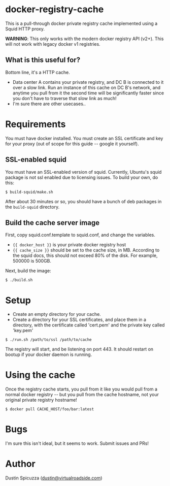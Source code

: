docker-registry-cache
=====================

This is a pull-through docker private registry cache implemented using a
Squid HTTP proxy.

**WARNING**: This only works with the modern docker registry API (v2+). This will not work with legacy docker v1 registries. 

What is this useful for?
------------------------

Bottom line, it's a HTTP cache. 

* Data center A contains your private registry, and DC B is connected to it over a slow link. Run an instance of this cache on DC B's network, and anytime you pull from it the second time will be significantly faster since you don't have to traverse that slow link as much!
* I'm sure there are other usecases..

Requirements
============

You must have docker installed. You must create an SSL certificate and key for
your proxy (out of scope for this guide -- google it yourself).

SSL-enabled squid
-----------------

You must have an SSL-enabled version of squid. Currently, Ubuntu's squid
package is not ssl enabled due to licensing issues. To build your own, do this:

```console
$ build-squid/make.sh
```
  
After about 30 minutes or so, you should have a bunch of deb packages in
the `build-squid` directory.

Build the cache server image
----------------------------

First, copy squid.conf.template to squid.conf, and change the variables.

* `{{ docker_host }}` is your private docker registry host
* `{{ cache_size }}` should be set to the cache size, in MB. According to the 
  squid docs, this should not exceed 80% of the disk. For example, 500000 is
  500GB.

Next, build the image:

```console
$ ./build.sh
```
    
Setup
=====

* Create an empty directory for your cache.
* Create a directory for your SSL certificates, and place them in a directory,
  with the certificate called 'cert.pem' and the private key called 'key.pem'

```console
$ ./run.sh /path/to/ssl /path/to/cache
```

The registry will start, and be listening on port 443. It should restart on
bootup if your docker daemon is running.

Using the cache
===============

Once the registry cache starts, you pull from it like you would pull from a
normal docker registry -- but you pull from the cache hostname, not your
original private registry hostname!

```console
$ docker pull CACHE_HOST/foo/bar:latest
```

Bugs
====

I'm sure this isn't ideal, but it seems to work. Submit issues and PRs!


Author
======

Dustin Spicuzza (dustin@virtualroadside.com)
